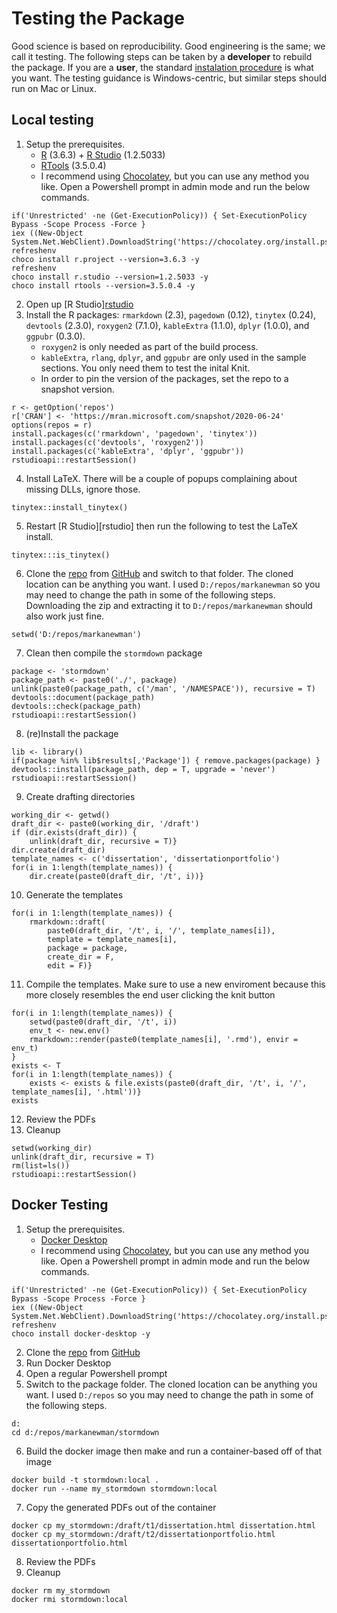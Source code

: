 # Testing the Package

Good science is based on reproducibility.
Good engineering is the same; we call it testing.
The following steps can be taken by a **developer** to rebuild the package.
If you are a **user**, the standard [instalation procedure](./README.md) is what you want.
The testing guidance is Windows-centric, but similar steps should run on Mac or Linux.

## Local testing

01. Setup the prerequisites.    
    * [R](https://cran.r-project.org/bin/windows/base/) (3.6.3) + [R Studio](https://www.rstudio.com/products/rstudio/download/) (1.2.5033)
    * [RTools](https://cran.r-project.org/bin/windows/Rtools/) (3.5.0.4)
    * I recommend using [Chocolatey](https://chocolatey.org/install), but you can use any method you like.
      Open a Powershell prompt in admin mode and run the below commands.
```{ps1}
if('Unrestricted' -ne (Get-ExecutionPolicy)) { Set-ExecutionPolicy Bypass -Scope Process -Force }
iex ((New-Object System.Net.WebClient).DownloadString('https://chocolatey.org/install.ps1'))
refreshenv
choco install r.project --version=3.6.3 -y
refreshenv
choco install r.studio --version=1.2.5033 -y
choco install rtools --version=3.5.0.4 -y
```
02. Open up [R Studio][rstudio](https://www.rstudio.com/)
03. Install the R packages: `rmarkdown` (2.3), `pagedown` (0.12), `tinytex` (0.24), `devtools` (2.3.0), `roxygen2` (7.1.0), `kableExtra` (1.1.0), `dplyr` (1.0.0), and `ggpubr` (0.3.0).
    * `roxygen2` is only needed as part of the build process.
    * `kableExtra`, `rlang`, `dplyr`, and `ggpubr` are only used in the sample sections.
      You only need them to test the inital Knit.
    * In order to pin the version of the packages, set the repo to a snapshot version.
```{r}
r <- getOption('repos')
r['CRAN'] <- 'https://mran.microsoft.com/snapshot/2020-06-24'
options(repos = r)
install.packages(c('rmarkdown', 'pagedown', 'tinytex'))
install.packages(c('devtools', 'roxygen2'))
install.packages(c('kableExtra', 'dplyr', 'ggpubr'))
rstudioapi::restartSession()
```
04. Install LaTeX.
    There will be a couple of popups complaining about missing DLLs, ignore those.
```{r}
tinytex::install_tinytex()
```
05. Restart [R Studio][rstudio] then run the following to test the LaTeX install.
```{r}
tinytex:::is_tinytex()
```
06. Clone the [repo](https://github.com/markanewman/stormdown) from [GitHub](https://github.com) and switch to that folder.
    The cloned location can be anything you want.
	I used `D:/repos/markanewman` so you may need to change the path in some of the following steps.
    Downloading the zip and extracting it to `D:/repos/markanewman` should also work just fine.
```{r}
setwd('D:/repos/markanewman')
```
07. Clean then compile the `stormdown` package
```{r}
package <- 'stormdown'
package_path <- paste0('./', package)
unlink(paste0(package_path, c('/man', '/NAMESPACE')), recursive = T)
devtools::document(package_path)
devtools::check(package_path)
rstudioapi::restartSession()
```
08. (re)Install the package
```{r}
lib <- library()
if(package %in% lib$results[,'Package']) { remove.packages(package) }
devtools::install(package_path, dep = T, upgrade = 'never')
rstudioapi::restartSession()
```
09. Create drafting directories
```{r}
working_dir <- getwd()
draft_dir <- paste0(working_dir, '/draft')
if (dir.exists(draft_dir)) {
    unlink(draft_dir, recursive = T)}
dir.create(draft_dir)
template_names <- c('dissertation', 'dissertationportfolio')
for(i in 1:length(template_names)) {
    dir.create(paste0(draft_dir, '/t', i))}
```
10. Generate the templates
```{r}
for(i in 1:length(template_names)) {
    rmarkdown::draft(
        paste0(draft_dir, '/t', i, '/', template_names[i]),
        template = template_names[i],
        package = package,
        create_dir = F,
        edit = F)}
```
11. Compile the templates.
    Make sure to use a new enviroment because this more closely resembles the end user clicking the knit button
```{r}
for(i in 1:length(template_names)) {
    setwd(paste0(draft_dir, '/t', i))
    env_t <- new.env()
    rmarkdown::render(paste0(template_names[i], '.rmd'), envir = env_t)
}
exists <- T
for(i in 1:length(template_names)) {
    exists <- exists & file.exists(paste0(draft_dir, '/t', i, '/', template_names[i], '.html'))}
exists
```
12. Review the PDFs
13. Cleanup
```{r}
setwd(working_dir)
unlink(draft_dir, recursive = T)
rm(list=ls())
rstudioapi::restartSession()
```

## Docker Testing

01. Setup the prerequisites.
    * [Docker Desktop](https://www.docker.com/products/docker-desktop)
    * I recommend using [Chocolatey](https://chocolatey.org/install), but you can use any method you like.
      Open a Powershell prompt in admin mode and run the below commands.
```{ps1}
if('Unrestricted' -ne (Get-ExecutionPolicy)) { Set-ExecutionPolicy Bypass -Scope Process -Force }
iex ((New-Object System.Net.WebClient).DownloadString('https://chocolatey.org/install.ps1'))
refreshenv
choco install docker-desktop -y
```
02. Clone the [repo](https://github.com/markanewman/stormdown) from [GitHub](https://github.com)
03. Run Docker Desktop
04. Open a regular Powershell prompt
05. Switch to the package folder.
    The cloned location can be anything you want.
	I used `D:/repos` so you may need to change the path in some of the following steps.
```{ps1}
d:
cd d:/repos/markanewman/stormdown
```
06. Build the docker image then make and run a container-based off of that image
```{ps1}
docker build -t stormdown:local .
docker run --name my_stormdown stormdown:local
```
07. Copy the generated PDFs out of the container
```{ps1}
docker cp my_stormdown:/draft/t1/dissertation.html dissertation.html
docker cp my_stormdown:/draft/t2/dissertationportfolio.html dissertationportfolio.html
```
08. Review the PDFs
09. Cleanup
```{ps1}
docker rm my_stormdown
docker rmi stormdown:local
```
